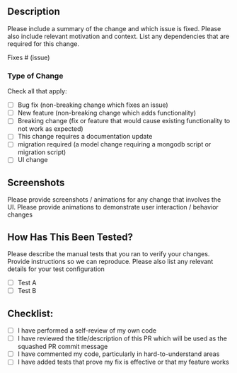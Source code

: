 ## Description

Please include a summary of the change and which issue is fixed. Please also include relevant motivation and context. List any dependencies that are required for this change.

Fixes # (issue)

### Type of Change

Check all that apply:

- [ ] Bug fix (non-breaking change which fixes an issue)
- [ ] New feature (non-breaking change which adds functionality)
- [ ] Breaking change (fix or feature that would cause existing functionality to not work as expected)
- [ ] This change requires a documentation update
- [ ] migration required (a model change requiring a mongodb script or migration script)
- [ ] UI change

## Screenshots

Please provide screenshots / animations for any change that involves the UI.  Please provide animations to demonstrate user interaction / behavior changes

## How Has This Been Tested?

Please describe the manual tests that you ran to verify your changes. Provide instructions so we can reproduce. Please also list any relevant details for your test configuration

- [ ] Test A
- [ ] Test B

## Checklist:

- [ ] I have performed a self-review of my own code
- [ ] I have reviewed the title/description of this PR which will be used as the squashed PR commit message
- [ ] I have commented my code, particularly in hard-to-understand areas
- [ ] I have added tests that prove my fix is effective or that my feature works

